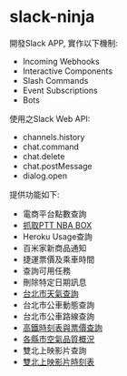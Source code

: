# slack-ninja
開發Slack APP, 實作以下機制:
- Incoming Webhooks
- Interactive Components
- Slash Commands
- Event Subscriptions
- Bots

使用之Slack Web API:
- channels.history
- chat.command
- chat.delete
- chat.postMessage
- dialog.open

提供功能如下:
- 電商平台點數查詢
- [抓取PTT NBA BOX][nba]
- Heroku Usage查詢
- 百米家新商品通知
- 捷運票價及乘車時間
- 查詢可用任務
- 刪除特定日期訊息
- [台北市天氣查詢][weather]
- 台北市公車動態查詢
- 台北市公車路線查詢
- [高鐵時刻表與票價查詢][thsr]
- [各縣市空氣品質概況][aqi]
- 雙北上映影片查詢
- [雙北上映影片時刻表][movie]

[nba]:https://res.cloudinary.com/lethington/image/upload/v1564672810/slack/nba.png
[weather]:https://res.cloudinary.com/lethington/image/upload/v1564668917/slack/weather.png
[thsr]:https://res.cloudinary.com/lethington/image/upload/v1564668535/slack/thsr.png
[aqi]:https://res.cloudinary.com/lethington/image/upload/v1564668735/slack/aqi.png
[movie]:https://res.cloudinary.com/lethington/image/upload/v1564667673/slack/movie.png
